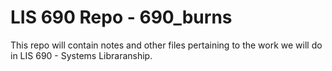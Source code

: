 # LIS 690 Repo - 690_burns

This repo will contain notes and other files pertaining to the work we will do in LIS 690 - Systems Libraranship.
